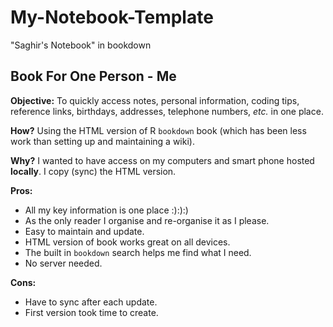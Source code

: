 # My-Notebook-Template
"Saghir's Notebook" in bookdown 

## Book For One Person - Me

**Objective:** To quickly access notes, personal information, coding tips, reference links, birthdays, addresses, telephone numbers, *etc.* in one place. 

**How?** Using the HTML version of R `bookdown` book (which has been less work than setting up and maintaining a wiki).


**Why?** I wanted to have access on my computers and smart phone hosted **locally**. I copy (sync) the HTML version.

**Pros:** 

* All my key information is one place :):):) 
* As the only reader I organise and re-organise it as I please.
* Easy to maintain and update. 
* HTML version of book works great on all devices.
* The built in `bookdown` search helps me find what I need.
* No server needed.

**Cons:** 

* Have to sync after each update.
* First version took time to create.
